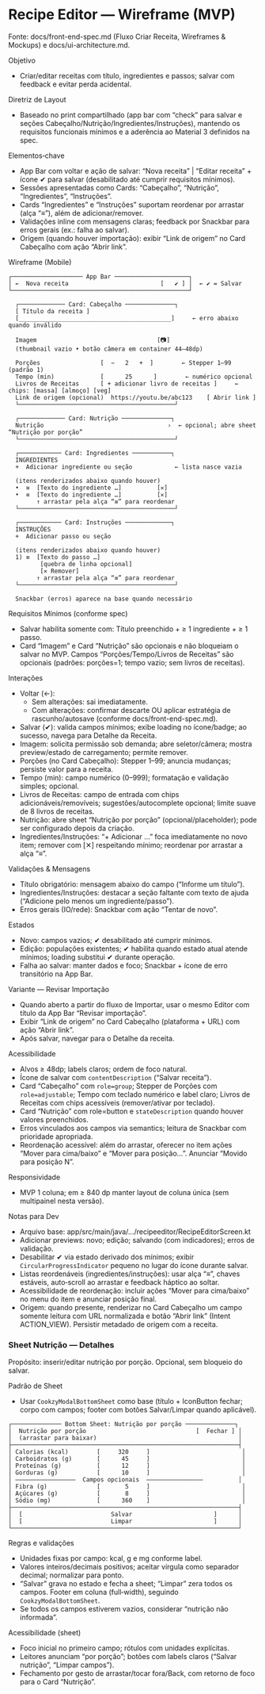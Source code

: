 # Recipe Editor — Wireframe (MVP)

Fonte: docs/front-end-spec.md (Fluxo Criar Receita, Wireframes & Mockups) e docs/ui-architecture.md.

Objetivo
- Criar/editar receitas com título, ingredientes e passos; salvar com feedback e evitar perda acidental.

Diretriz de Layout
- Baseado no print compartilhado (app bar com “check” para salvar e seções Cabeçalho/Nutrição/Ingredientes/Instruções), mantendo os requisitos funcionais mínimos e a aderência ao Material 3 definidos na spec.

Elementos‑chave
- App Bar com voltar e ação de salvar: “Nova receita” | “Editar receita” + ícone ✔ para salvar (desabilitado até cumprir requisitos mínimos).
- Sessões apresentadas como Cards: “Cabeçalho”, “Nutrição”, “Ingredientes”, “Instruções”.
- Cards “Ingredientes” e “Instruções” suportam reordenar por arrastar (alça “≡”), além de adicionar/remover.
- Validações inline com mensagens claras; feedback por Snackbar para erros gerais (ex.: falha ao salvar).
 - Origem (quando houver importação): exibir “Link de origem” no Card Cabeçalho com ação “Abrir link”.

Wireframe (Mobile)

```
┌──────────────────── App Bar ─────────────────────┐
│ ←  Nova receita                          [   ✔ ] │  ← ✔ = Salvar
└──────────────────────────────────────────────────┘

  ┌───────────── Card: Cabeçalho ──────────────┐
  [ Título da receita ]
  [___________________________________________]     ← erro abaixo quando inválido

  Imagem                                  [📷]
  (thumbnail vazio • botão câmera em container 44–48dp)

  Porções                 [  −   2   +  ]        ← Stepper 1–99 (padrão 1)
  Tempo (min)             [      25      ]        ← numérico opcional
  Livros de Receitas      [ + adicionar livro de receitas ]     ← chips: [massa] [almoço] [veg]
  Link de origem (opcional)  https://youtu.be/abc123    [ Abrir link ]
  └────────────────────────────────────────────┘

  ┌───────────── Card: Nutrição ──────────────┐
  Nutrição                                   ›  ← opcional; abre sheet “Nutrição por porção”
  └────────────────────────────────────────────┘

  ┌──────────── Card: Ingredientes ───────────┐
  INGREDIENTES
  +  Adicionar ingrediente ou seção            ← lista nasce vazia

  (itens renderizados abaixo quando houver)
  •  ≡  [Texto do ingrediente …]          [✕]
  •  ≡  [Texto do ingrediente …]          [✕]
        ↑ arrastar pela alça “≡” para reordenar
  └────────────────────────────────────────────┘

  ┌──────────── Card: Instruções ─────────────┐
  INSTRUÇÕES
  +  Adicionar passo ou seção

  (itens renderizados abaixo quando houver)
  1) ≡  [Texto do passo …]
         [quebra de linha opcional]
         [✕ Remover]
        ↑ arrastar pela alça “≡” para reordenar
  └────────────────────────────────────────────┘

  Snackbar (erros) aparece na base quando necessário
```

Requisitos Mínimos (conforme spec)
- Salvar habilita somente com: Título preenchido + ≥ 1 ingrediente + ≥ 1 passo.
- Card “Imagem” e Card “Nutrição” são opcionais e não bloqueiam o salvar no MVP. Campos “Porções/Tempo/Livros de Receitas” são opcionais (padrões: porções=1; tempo vazio; sem livros de receitas).

Interações
- Voltar (←):
  - Sem alterações: sai imediatamente.
  - Com alterações: confirmar descarte OU aplicar estratégia de rascunho/autosave (conforme docs/front-end-spec.md).
- Salvar (✔): valida campos mínimos; exibe loading no ícone/badge; ao sucesso, navega para Detalhe da Receita.
- Imagem: solicita permissão sob demanda; abre seletor/câmera; mostra preview/estado de carregamento; permite remover.
- Porções (no Card Cabeçalho): Stepper 1–99; anuncia mudanças; persiste valor para a receita.
- Tempo (min): campo numérico (0–999); formatação e validação simples; opcional.
- Livros de Receitas: campo de entrada com chips adicionáveis/removíveis; sugestões/autocomplete opcional; limite suave de 8 livros de receitas.
- Nutrição: abre sheet “Nutrição por porção” (opcional/placeholder); pode ser configurado depois da criação.
- Ingredientes/Instruções: “+ Adicionar …” foca imediatamente no novo item; remover com [✕] respeitando mínimo; reordenar por arrastar a alça “≡”.

Validações & Mensagens
- Título obrigatório: mensagem abaixo do campo (“Informe um título”).
- Ingredientes/Instruções: destacar a seção faltante com texto de ajuda (“Adicione pelo menos um ingrediente/passo”).
- Erros gerais (IO/rede): Snackbar com ação “Tentar de novo”.

Estados
- Novo: campos vazios; ✔ desabilitado até cumprir mínimos.
- Edição: populações existentes; ✔ habilita quando estado atual atende mínimos; loading substitui ✔ durante operação.
- Falha ao salvar: manter dados e foco; Snackbar + ícone de erro transitório na App Bar.

Variante — Revisar Importação
- Quando aberto a partir do fluxo de Importar, usar o mesmo Editor com título da App Bar “Revisar importação”.
- Exibir “Link de origem” no Card Cabeçalho (plataforma + URL) com ação “Abrir link”.
- Após salvar, navegar para o Detalhe da receita.

Acessibilidade
- Alvos ≥ 48dp; labels claros; ordem de foco natural.
- Ícone de salvar com `contentDescription` (“Salvar receita”).
- Card “Cabeçalho” com `role=group`; Stepper de Porções com `role=adjustable`; Tempo com teclado numérico e label claro; Livros de Receitas com chips acessíveis (remover/ativar por teclado).
- Card “Nutrição” com role=button e `stateDescription` quando houver valores preenchidos.
- Erros vinculados aos campos via semantics; leitura de Snackbar com prioridade apropriada.
- Reordenação acessível: além do arrastar, oferecer no item ações “Mover para cima/baixo” e “Mover para posição…”. Anunciar “Movido para posição N”.

Responsividade
- MVP 1 coluna; em ≥ 840 dp manter layout de coluna única (sem multipainel nesta versão).

Notas para Dev
- Arquivo base: app/src/main/java/.../recipeeditor/RecipeEditorScreen.kt
- Adicionar previews: novo; edição; salvando (com indicadores); erros de validação.
- Desabilitar ✔ via estado derivado dos mínimos; exibir `CircularProgressIndicator` pequeno no lugar do ícone durante salvar.
- Listas reordenáveis (ingredientes/instruções): usar alça “≡”, chaves estáveis, auto‑scroll ao arrastar e feedback háptico ao soltar.
- Acessibilidade de reordenação: incluir ações “Mover para cima/baixo” no menu do item e anunciar posição final.
 - Origem: quando presente, renderizar no Card Cabeçalho um campo somente leitura com URL normalizada e botão “Abrir link” (Intent ACTION_VIEW). Persistir metadado de origem com a receita.

### Sheet Nutrição — Detalhes

Propósito: inserir/editar nutrição por porção. Opcional, sem bloqueio do salvar.

Padrão de Sheet
- Usar `CookzyModalBottomSheet` como base (título + IconButton fechar; corpo com campos; footer com botões Salvar/Limpar quando aplicável).

```
┌────────────── Bottom Sheet: Nutrição por porção ──────────────┐
│  Nutrição por porção                               [  Fechar ] │
│  (arrastar para baixar)                                        │
├────────────────────────────────────────────────────────────────┤
│ Calorias (kcal)        [     320     ]                          │
│ Carboidratos (g)       [      45     ]                          │
│ Proteínas (g)          [      12     ]                          │
│ Gorduras (g)           [      10     ]                          │
│ —————————————————  Campos opcionais  ————————————————          │
│ Fibra (g)              [       5     ]                          │
│ Açúcares (g)           [       8     ]                          │
│ Sódio (mg)             [      360    ]                          │
├────────────────────────────────────────────────────────────────┤
│  [                         Salvar                       ]      │
│  [                         Limpar                       ]      │
└────────────────────────────────────────────────────────────────┘
```

Regras e validações
- Unidades fixas por campo: kcal, g e mg conforme label.
- Valores inteiros/decimais positivos; aceitar vírgula como separador decimal; normalizar para ponto.
- “Salvar” grava no estado e fecha a sheet; “Limpar” zera todos os campos. Footer em coluna (full‑width), seguindo `CookzyModalBottomSheet`.
- Se todos os campos estiverem vazios, considerar “nutrição não informada”.

Acessibilidade (sheet)
- Foco inicial no primeiro campo; rótulos com unidades explícitas.
- Leitores anunciam “por porção”; botões com labels claros (“Salvar nutrição”, “Limpar campos”).
- Fechamento por gesto de arrastar/tocar fora/Back, com retorno de foco para o Card “Nutrição”.
